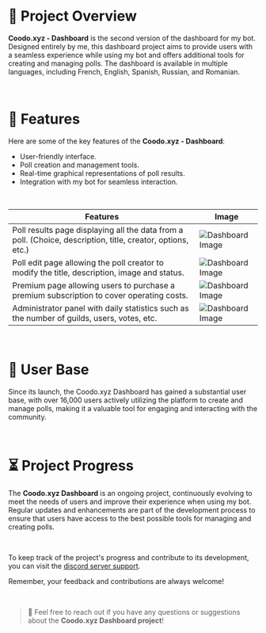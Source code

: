 # 📌 Project Overview

**Coodo.xyz - Dashboard** is the second version of the dashboard for my bot. Designed entirely by me, this dashboard project aims to provide users with a seamless experience while using my bot and offers additional tools for creating and managing polls. The dashboard is available in multiple languages, including French, English, Spanish, Russian, and Romanian.

&nbsp;

# 📝 Features

Here are some of the key features of the **Coodo.xyz - Dashboard**:

- User-friendly interface.
- Poll creation and management tools.
- Real-time graphical representations of poll results.
- Integration with my bot for seamless interaction.

&nbsp;

| Features | Image |
| -- | -- |
| Poll results page displaying all the data from a poll. (Choice, description, title, creator, options, etc.) | ![Dashboard Image](https://i.ibb.co/sHGwtpN/Screenshot-2023-10-02-235358.png) |
| Poll edit page allowing the poll creator to modify the title, description, image and status. | ![Dashboard Image](https://i.ibb.co/CMN6qDb/Screenshot-2023-10-03-001846.png) |
| Premium page allowing users to purchase a premium subscription to cover operating costs. | ![Dashboard Image](https://i.ibb.co/pZmfwC7/Screenshot-2023-10-03-002111.png) |
| Administrator panel with daily statistics such as the number of guilds, users, votes, etc. | ![Dashboard Image](https://i.ibb.co/Z2pRMPv/image.png) |

&nbsp;

# 🚀 User Base

Since its launch, the Coodo.xyz Dashboard has gained a substantial user base, with over 16,000 users actively utilizing the platform to create and manage polls, making it a valuable tool for engaging and interacting with the community.

&nbsp;

# ⏳ Project Progress

The **Coodo.xyz Dashboard** is an ongoing project, continuously evolving to meet the needs of users and improve their experience when using my bot. Regular updates and enhancements are part of the development process to ensure that users have access to the best possible tools for managing and creating polls.

&nbsp;

To keep track of the project's progress and contribute to its development, you can visit the [discord server support](http://discord.coodo.xyz).

Remember, your feedback and contributions are always welcome!

&nbsp;

> 📩 Feel free to reach out if you have any questions or suggestions about the **Coodo.xyz Dashboard project**!
